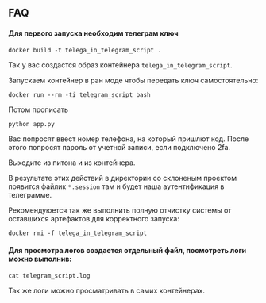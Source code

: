 
## FAQ

#### Для первого запуска необходим телеграм ключ

    docker build -t telega_in_telegram_script .

Так у вас создастся образ контейнера `telega_in_telegram_script`.

Запускаем контейнер в ран моде чтобы передать ключ самостоятельно:

    docker run --rm -ti telegram_script bash

Потом прописать 

    python app.py

Вас попросят ввест номер телефона, на который пришлют код. После этого попросят пароль от учетной записи, если подключено 2fa.

Выходите из питона и из контейнера.

В результате этих действий в директории со склоненым проектом появится файлик `*.session` там и будет наша аутентификация в телеграмме.

Рекомендуюется так же выполнить полную отчистку системы от оставшихся артефактов для корректного запуска:

    docker rmi -f telega_in_telegram_script

#### Для просмотра логов создается отдельный файл, посмотреть логи можно выполнив: 

    cat telegram_script.log

Так же логи можно просматривать в самих контейнерах. 
